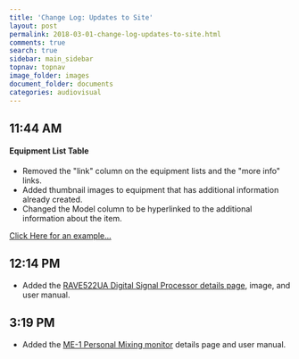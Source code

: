 ```yaml
---
title: 'Change Log: Updates to Site'
layout: post
permalink: 2018-03-01-change-log-updates-to-site.html
comments: true
search: true
sidebar: main_sidebar
topnav: topnav
image_folder: images
document_folder: documents
categories: audiovisual
---
```


## 11:44 AM

#### Equipment List Table

* Removed the "link" column on the equipment lists and the "more info" links.
* Added thumbnail images to equipment that has additional information already created.
* Changed the Model column to be hyperlinked to the additional information about the item.

[Click Here for an example...](/equipment_list_sound.html)

## 12:14 PM

* Added the [RAVE522UA Digital Signal Processor details page](/RAVE522UA.html), image, and user manual.

## 3:19 PM
* Added the [ME-1 Personal Mixing monitor](/ME-1.html) details page and user manual.